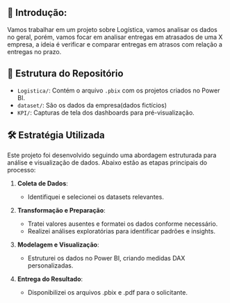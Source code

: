 ## 📝 Introdução:

Vamos trabalhar em um projeto sobre Logística, vamos analisar os dados no geral, porém, vamos focar em 
analisar entregas em atrasados de uma X empresa, a ideia é verificar e comparar entregas em atrasos com relação a entregas no prazo.

## 📂 Estrutura do Repositório
- `Logistica/`: Contém o arquivo `.pbix` com os projetos criados no Power BI.
- `dataset/`: São os dados da empresa(dados fictícios) 
- `KPI/`: Capturas de tela dos dashboards para pré-visualização.



## 🛠 Estratégia Utilizada
Este projeto foi desenvolvido seguindo uma abordagem estruturada para análise e visualização de dados. Abaixo estão as etapas principais do processo:

1. **Coleta de Dados**:
   - Identifiquei e selecionei os datasets relevantes.
  
2. **Transformação e Preparação**:
   - Tratei valores ausentes e formatei os dados conforme necessário.
   - Realizei análises exploratórias para identificar padrões e insights.

3. **Modelagem e Visualização**:
   - Estruturei os dados no Power BI, criando medidas DAX personalizadas.
   

4. **Entrega do Resultado**:
   - Disponibilizei os arquivos .pbix e .pdf para o solicitante.
   
